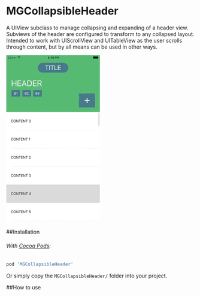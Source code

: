 # MGCollapsibleHeader
A UIView subclass to manage collapsing and expanding of a header view. Subviews of the header are configured to transform to any collapsed layout. Intended to work with UIScrollView and UITableView as the user scrolls through content, but by all means can be used in other ways.

![Demo Gif](Screenshots/mgcollapsibleheader_demo.gif)

##Installation
###### With [Cocoa Pods](https://cocoapods.org/):
```ruby
pod 'MGCollapsibleHeader'
```

Or simply copy the `MGCollapsibleHeader/` folder into your project.

##How to use
```objc

```